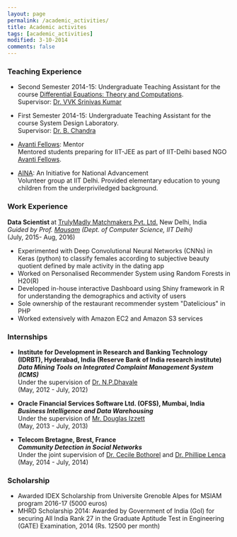 ```yaml
---
layout: page
permalink: /academic_activities/
title: Academic activites
tags: [academic_activities]
modified: 3-10-2014
comments: false
---
```



### Teaching Experience

* Second Semester 2014-15: Undergraduate Teaching Assistant for the course [Differential Equations: Theory and Computations](http://web.iitd.ac.in/~vvksrini/Oldhomepage/). 
<br />Supervisor: [Dr. VVK Srinivas Kumar](http://web.iitd.ac.in/~vvksrini/vvksrini/)

* First Semester 2014-15: Undergraduate Teaching Assistant for the course System Design Laboratory. 
<br />Supervisor: [Dr. B. Chandra](http://maths.iitd.ac.in/people/faculty/bchandra.php#)

* [Avanti Fellows](http://avantifellows.org/): Mentor 
<br /> Mentored students preparing for IIT-JEE as part of IIT-Delhi based NGO [Avanti Fellows](http://avantifellows.org/).

* [AINA](http://www.aina.org.in/): An Initiative for National Advancement
<br /> Volunteer group at IIT Delhi. Provided elementary education to young children from the underpriviledged background.  

### Work Experience

<strong>Data Scientist </strong> at [TrulyMadly Matchmakers Pvt. Ltd.](http://trulymadly.com/)
New Delhi, India
<br /><i>Guided by Prof. [Mausam](http://homes.cs.washington.edu/~mausam/) (Dept. of Computer Science, IIT Delhi) </i> 
<br />(July, 2015- Aug, 2016)

* Experimented with Deep Convolutional Neural Networks (CNNs) in Keras (python) to classify females according to subjective beauty quotient defined by male activity in the dating app
* Worked on Personalised Recommender System using Random Forests in H20(R)
* Developed in-house interactive Dashboard using Shiny framework in R for understanding the demographics and activity of users
* Sole ownership of the restaurant recommender system "Datelicious" in PHP
* Worked extensively with Amazon EC2 and Amazon S3 services

### Internships

* <strong>Institute for Development in Research and Banking Technology (IDRBT), Hyderabad, India 
(Reserve Bank of India research institute) </strong>
<br /><strong><i>Data Mining Tools on Integrated Complaint Management System (ICMS)</i></strong>
<br />Under the supervision of [Dr. N.P.Dhavale](http://www.idrbt.ac.in/npd.html)
<br />(May, 2012 - July, 2012)

* <strong>Oracle Financial Services Software Ltd. (OFSS), Mumbai, India </strong>
<br /><strong><i>Business Intelligence and Data Warehousing</i></strong>
<br /> Under the supervision of [Mr. Douglas Izzett](https://ie.linkedin.com/in/dougie-izett-3883895) 
<br />(May, 2013 - July, 2013)

* <strong>Telecom Bretagne, Brest, France </strong>
<br /><strong><i>Community Detection in Social Networks</i></strong>
<br /> Under the joint supervision of [Dr. Cecile Bothorel](http://perso.telecom-bretagne.eu/cecilebothorel/) and [Dr. Phillipe Lenca](http://perso.telecom-bretagne.eu/philippelenca/)
<br />(May, 2014 - July, 2014)

### Scholarship
* Awarded IDEX Scholarship from Universite Grenoble Alpes for MSIAM program 2016-17 (5000 euros)
* MHRD Scholarship 2014: Awarded by Government of India (GoI) for securing All India
Rank 27 in the Graduate Aptitude Test in Engineering (GATE) Examination, 2014 (Rs. 12500 per month)
